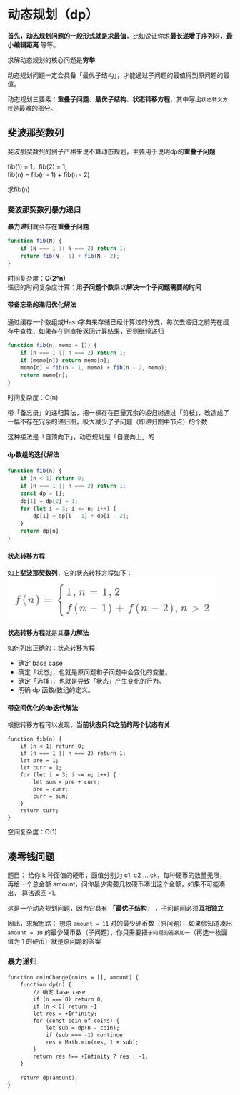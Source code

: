 # 动态规划（dp）

**首先，动态规划问题的一般形式就是求最值**，比如说让你求**最长递增子序列**呀，**最小编辑距离** 等等。  

求解动态规划的核心问题是**穷举**  

动态规划问题一定会具备「最优子结构」，才能通过子问题的最值得到原问题的最值。

动态规划三要素：**重叠子问题**、**最优子结构**、**状态转移方程**，其中写出`状态转义方程`是最难的部分。

## 斐波那契数列

斐波那契数列的例子严格来说不算动态规划，主要用于说明dp的**重叠子问题**  

fib(1) = 1，fib(2) = 1;    
fib(n) = fib(n - 1) + fib(n - 2)

求fib(n)

### 斐波那契数列暴力递归

**暴力递归**就会存在**重叠子问题**

```js
function fib(N) {
    if (N === 1 || N === 2) return 1;
    return fib(N - 1) + fib(N - 2);
}
```
时间复杂度：**O(2^n)**  
递归的时间复杂度计算：用**子问题个数**乘以**解决一个子问题需要的时间**

#### 带备忘录的递归优化解法

通过缓存一个数组或Hash字典来存储已经计算过的分支，每次去递归之前先在缓存中查找，如果存在则直接返回计算结果，否则继续递归

```js
function fib(n, memo = []) {
    if (n === 1 || n === 2) return 1;
    if (memo[n]) return memo[n];
    memo[n] = fib(n - 1, memo) + fib(n - 2, memo);
    return memo[n];
}
```

时间复杂度：O(n)

带「备忘录」的递归算法，把一棵存在巨量冗余的递归树通过「剪枝」，改造成了一幅不存在冗余的递归图，极大减少了子问题（即递归图中节点）的个数

这种接法是「自顶向下」，动态规划是「自底向上」的

#### dp数组的迭代解法 

```js
function fib(n) {
    if (n < 1) return 0;
    if (n === 1 || n === 2) return 1;
    const dp = [];
    dp[1] = dp[2] = 1;
    for (let i = 3; i <= n; i++) {
        dp[i] = dp[i - 1] + dp[i - 2];
    }
    return dp[n]
}
```

#### 状态转移方程  

如上**斐波那契数列**，它的状态转移方程如下：
![image](./assets/fib.png)  

**状态转移方程**就是其**暴力解法**  

如何列出正确的：状态转移方程  

- 确定 base case
- 确定「状态」，也就是原问题和子问题中会变化的变量。
- 确定「选择」，也就是导致「状态」产生变化的行为。
- 明确 dp 函数/数组的定义。


#### 带空间优化的dp迭代解法

根据转移方程可以发现，**当前状态只和之前的两个状态有关**
```
function fib(n) {
    if (n < 1) return 0;
    if (n === 1 || n === 2) return 1;
    let pre = 1;
    let curr = 1;
    for (let i = 3; i <= n; i++) {
        let sum = pre + curr;
        pre = curr;
        curr = sum;
    }
    return curr;
}
```

空间复杂度：O(1)

## 凑零钱问题  

题目：
给你 k 种面值的硬币，面值分别为 c1, c2 ... ck，每种硬币的数量无限，  再给一个总金额 amount，问你最少需要几枚硬币凑出这个金额，如果不可能凑出，
算法返回 -1。

这是一个动态规划问题，因为它具有 **「最优子结构」** ，子问题间必须**互相独立**

因此，求解思路：
想求 `amount = 11` 时的最少硬币数（原问题），如果你知道凑出 `amount = 10` 的最少硬币数（子问题），你只需要把`子问题的答案加一`（再选一枚面值为 1 的硬币）就是原问题的答案

### 暴力递归



```
function coinChange(coins = [], amount) {
    function dp(n) {
        // 确定 base case
        if (n === 0) return 0;
        if (n < 0) return -1
        let res = +Infinity;
        for (const coin of coins) {
            let sub = dp(n - coin);
            if (sub === -1) continue
            res = Math.min(res, 1 + sub);
        }
        return res !== +Infinity ? res : -1;
    }

    return dp(amount);
}
```